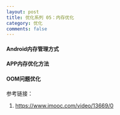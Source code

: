 ```yaml
---
layout: post
title: 优化系列 05：内存优化
category: 优化
comments: false
---
```


#### Android内存管理方式

#### APP内存优化方法

#### OOM问题优化






参考链接：

1. <https://www.imooc.com/video/13669/0>
 